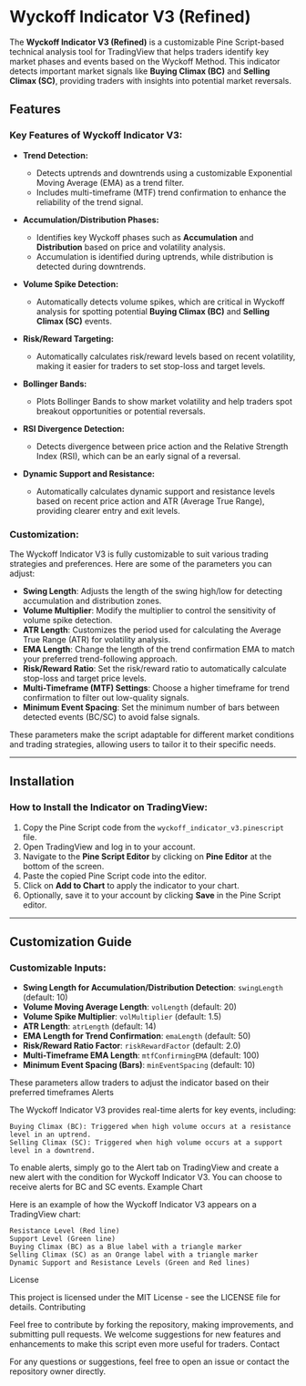 # Wyckoff Indicator V3 (Refined)

The **Wyckoff Indicator V3 (Refined)** is a customizable Pine Script-based technical analysis tool for TradingView that helps traders identify key market phases and events based on the Wyckoff Method. This indicator detects important market signals like **Buying Climax (BC)** and **Selling Climax (SC)**, providing traders with insights into potential market reversals.

## Features

### Key Features of Wyckoff Indicator V3:
- **Trend Detection:**
  - Detects uptrends and downtrends using a customizable Exponential Moving Average (EMA) as a trend filter.
  - Includes multi-timeframe (MTF) trend confirmation to enhance the reliability of the trend signal.

- **Accumulation/Distribution Phases:**
  - Identifies key Wyckoff phases such as **Accumulation** and **Distribution** based on price and volatility analysis.
  - Accumulation is identified during uptrends, while distribution is detected during downtrends.

- **Volume Spike Detection:**
  - Automatically detects volume spikes, which are critical in Wyckoff analysis for spotting potential **Buying Climax (BC)** and **Selling Climax (SC)** events.

- **Risk/Reward Targeting:**
  - Automatically calculates risk/reward levels based on recent volatility, making it easier for traders to set stop-loss and target levels.

- **Bollinger Bands:**
  - Plots Bollinger Bands to show market volatility and help traders spot breakout opportunities or potential reversals.

- **RSI Divergence Detection:**
  - Detects divergence between price action and the Relative Strength Index (RSI), which can be an early signal of a reversal.

- **Dynamic Support and Resistance:**
  - Automatically calculates dynamic support and resistance levels based on recent price action and ATR (Average True Range), providing clearer entry and exit levels.

### Customization:
The Wyckoff Indicator V3 is fully customizable to suit various trading strategies and preferences. Here are some of the parameters you can adjust:

- **Swing Length**: Adjusts the length of the swing high/low for detecting accumulation and distribution zones.
- **Volume Multiplier**: Modify the multiplier to control the sensitivity of volume spike detection.
- **ATR Length**: Customizes the period used for calculating the Average True Range (ATR) for volatility analysis.
- **EMA Length**: Change the length of the trend confirmation EMA to match your preferred trend-following approach.
- **Risk/Reward Ratio**: Set the risk/reward ratio to automatically calculate stop-loss and target price levels.
- **Multi-Timeframe (MTF) Settings**: Choose a higher timeframe for trend confirmation to filter out low-quality signals.
- **Minimum Event Spacing**: Set the minimum number of bars between detected events (BC/SC) to avoid false signals.

These parameters make the script adaptable for different market conditions and trading strategies, allowing users to tailor it to their specific needs.

---

## Installation

### How to Install the Indicator on TradingView:

1. Copy the Pine Script code from the `wyckoff_indicator_v3.pinescript` file.
2. Open TradingView and log in to your account.
3. Navigate to the **Pine Script Editor** by clicking on **Pine Editor** at the bottom of the screen.
4. Paste the copied Pine Script code into the editor.
5. Click on **Add to Chart** to apply the indicator to your chart.
6. Optionally, save it to your account by clicking **Save** in the Pine Script editor.

---

## Customization Guide

### Customizable Inputs:
- **Swing Length for Accumulation/Distribution Detection**: `swingLength` (default: 10)
- **Volume Moving Average Length**: `volLength` (default: 20)
- **Volume Spike Multiplier**: `volMultiplier` (default: 1.5)
- **ATR Length**: `atrLength` (default: 14)
- **EMA Length for Trend Confirmation**: `emaLength` (default: 50)
- **Risk/Reward Ratio Factor**: `riskRewardFactor` (default: 2.0)
- **Multi-Timeframe EMA Length**: `mtfConfirmingEMA` (default: 100)
- **Minimum Event Spacing (Bars)**: `minEventSpacing` (default: 10)

These parameters allow traders to adjust the indicator based on their preferred timeframes
Alerts

The Wyckoff Indicator V3 provides real-time alerts for key events, including:

    Buying Climax (BC): Triggered when high volume occurs at a resistance level in an uptrend.
    Selling Climax (SC): Triggered when high volume occurs at a support level in a downtrend.

To enable alerts, simply go to the Alert tab on TradingView and create a new alert with the condition for Wyckoff Indicator V3. You can choose to receive alerts for BC and SC events.
Example Chart

Here is an example of how the Wyckoff Indicator V3 appears on a TradingView chart:

    Resistance Level (Red line)
    Support Level (Green line)
    Buying Climax (BC) as a Blue label with a triangle marker
    Selling Climax (SC) as an Orange label with a triangle marker
    Dynamic Support and Resistance Levels (Green and Red lines)

License

This project is licensed under the MIT License - see the LICENSE file for details.
Contributing

Feel free to contribute by forking the repository, making improvements, and submitting pull requests. We welcome suggestions for new features and enhancements to make this script even more useful for traders.
Contact

For any questions or suggestions, feel free to open an issue or contact the repository owner directly.
